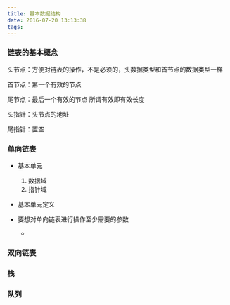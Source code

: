 ```yaml
---
title: 基本数据结构
date: 2016-07-20 13:13:38
tags:
---
```

### **链表的基本概念**

    
头节点：方便对链表的操作，不是必须的，头数据类型和首节点的数据类型一样

首节点：第一个有效的节点

尾节点：最后一个有效的节点 所谓有效即有效长度

头指针：头节点的地址

尾指针：置空

### **单向链表**


- 基本单元
    1. 数据域
    2. 指针域

- 基本单元定义
    


- 要想对单向链表进行操作至少需要的参数 

    - 
    




### **双向链表**

### **栈**

### **队列**


